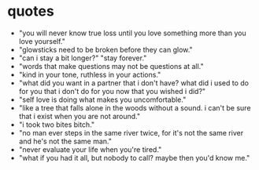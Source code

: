 # quotes

- "you will never know true loss until you love something more than you love yourself."
- "glowsticks need to be broken before they can glow."
- "can i stay a bit longer?" "stay forever."
- "words that make questions may not be questions at all."
- "kind in your tone, ruthless in your actions."
- "what did you want in a partner that i don't have? what did i used to do for you that i don't do for you now that you wished i did?"
- "self love is doing what makes you uncomfortable."
- "like a tree that falls alone in the woods without a sound. i can't be sure that i exist when you are not around."
- "i took two bites bitch."
- "no man ever steps in the same river twice, for it's not the same river and he's not the same man."
- "never evaluate your life when you're tired."
- "what if you had it all, but nobody to call? maybe then you'd know me."